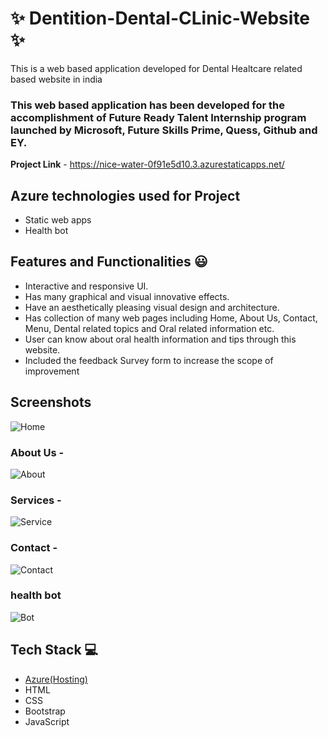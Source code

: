 # ✨  Dentition-Dental-CLinic-Website ✨

This is a web based application developed for Dental Healtcare related based website in india

### This web based application has been developed for the accomplishment of Future Ready Talent Internship program launched by Microsoft, Future Skills Prime, Quess, Github and EY.


**Project Link** - https://nice-water-0f91e5d10.3.azurestaticapps.net/  


## Azure technologies used for Project

- Static web apps
- Health bot

## Features and Functionalities 😃

- Interactive and responsive UI.
- Has many graphical and visual innovative effects.
- Have an aesthetically pleasing visual design and architecture.
- Has collection of many web pages including Home, About Us, Contact, Menu, Dental related topics and Oral related information etc.
- User can know about oral health information and tips through this website.
- Included the feedback Survey form to increase the scope of improvement 

## Screenshots



![Home](https://github.com/NehaVital/Dentition-Dental-Clinic-website/assets/112386508/bbfad0c7-e4fc-490d-9110-41f498394900)
   



### About Us -

![About](https://github.com/NehaVital/Dentition-Dental-Clinic-website/assets/112386508/7ac8ab51-6384-481f-ba8d-ba50f1a4282a)




### Services -

![Service](https://github.com/NehaVital/Dentition-Dental-Clinic-website/assets/112386508/9907faed-7135-4869-b7c5-d4b0e5f6e60b)



### Contact -

![Contact](https://github.com/NehaVital/Dentition-Dental-Clinic-website/assets/112386508/47175fe3-7946-4860-b8f6-013c0789cf9d)



### health bot

![Bot](https://github.com/NehaVital/Dentition-Dental-Clinic-website/assets/112386508/d549aeae-0f36-4e7c-b17b-3df4a5177af8)




## Tech Stack 💻

- [Azure(Hosting)](https://azure.microsoft.com/en-in/features/azure-portal/)
- HTML
- CSS
- Bootstrap
- JavaScript
